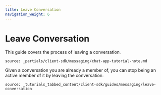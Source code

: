 ```yaml
---
title: Leave Conversation
navigation_weight: 6
---
```


# Leave Conversation

This guide covers the process of leaving a conversation. 

```partial
source: _partials/client-sdk/messaging/chat-app-tutorial-note.md
```

Given a conversation you are already a member of, you can stop being an active member of it by leaving the conversation:

```tabbed_content
source: _tutorials_tabbed_content/client-sdk/guides/messaging/leave-conversation
```
